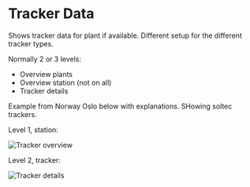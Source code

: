 # Tracker Data

Shows tracker data for plant if available. Different setup for the different tracker types.

Normally 2 or 3 levels:

* Overview plants
* Overview station (not on all)
* Tracker details

Example from Norway Oslo below with explanations. SHowing soltec trackers.

Level 1, station:

![Tracker overview](../img/trackerdata%20per%20station.png) 

Level 2, tracker:

![Tracker details](../img/trackerdetails.png)